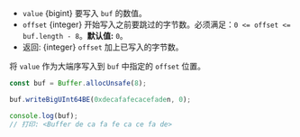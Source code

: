 <!-- YAML
added:
 - v12.0.0
 - v10.20.0
-->

* `value` {bigint} 要写入 `buf` 的数值。
* `offset` {integer} 开始写入之前要跳过的字节数。必须满足：`0 <= offset <= buf.length - 8`。**默认值:** `0`。
* 返回: {integer} `offset` 加上已写入的字节数。

将 `value` 作为大端序写入到 `buf` 中指定的 `offset` 位置。

```js
const buf = Buffer.allocUnsafe(8);

buf.writeBigUInt64BE(0xdecafafecacefaden, 0);

console.log(buf);
// 打印: <Buffer de ca fa fe ca ce fa de>
```

